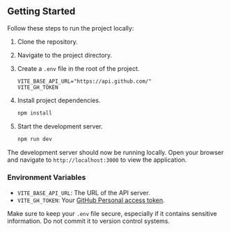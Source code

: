 ## Getting Started

Follow these steps to run the project locally:

1. Clone the repository.
2. Navigate to the project directory.
3. Create a `.env` file in the root of the project.

   ```env
   VITE_BASE_API_URL="https://api.github.com/"
   VITE_GH_TOKEN
   ```

4. Install project dependencies.

   ```bash
   npm install
   ```

5. Start the development server.

   ```bash
   npm run dev
   ```

The development server should now be running locally. Open your browser and navigate to `http://localhost:3000` to view the application.

### Environment Variables

- `VITE_BASE_API_URL`: The URL of the API server.
- `VITE_GH_TOKEN`: Your [GitHub Personal access token](https://github.com/settings/tokens).

Make sure to keep your `.env` file secure, especially if it contains sensitive information. Do not commit it to version control systems.
